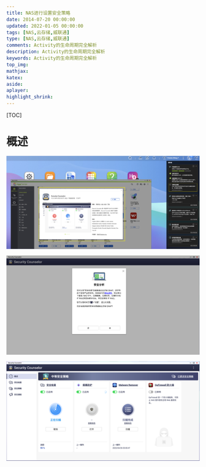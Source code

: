 ```yaml
---
title: NAS进行设置安全策略
date: 2014-07-20 00:00:00
updated: 2022-01-05 00:00:00
tags: [NAS,云存储,威联通]
type: [NAS,云存储,威联通]
comments: Activity的生命周期完全解析
description: Activity的生命周期完全解析
keywords: Activity的生命周期完全解析
top_img:
mathjax:
katex:
aside:
aplayer:
highlight_shrink:
---
```


[TOC]

# 概述

![Snipaste_2023-04-26_09-25-36](./images/04.NAS%E8%BF%9B%E8%A1%8C%E8%AE%BE%E7%BD%AE%E5%AE%89%E5%85%A8%E7%AD%96%E7%95%A5/Snipaste_2023-04-26_09-25-36.png)



![image-20230426092649163](./images/04.NAS%E8%BF%9B%E8%A1%8C%E8%AE%BE%E7%BD%AE%E5%AE%89%E5%85%A8%E7%AD%96%E7%95%A5/image-20230426092649163.png)



![image-20230426092805022](./images/04.NAS%E8%BF%9B%E8%A1%8C%E8%AE%BE%E7%BD%AE%E5%AE%89%E5%85%A8%E7%AD%96%E7%95%A5/image-20230426092805022.png)